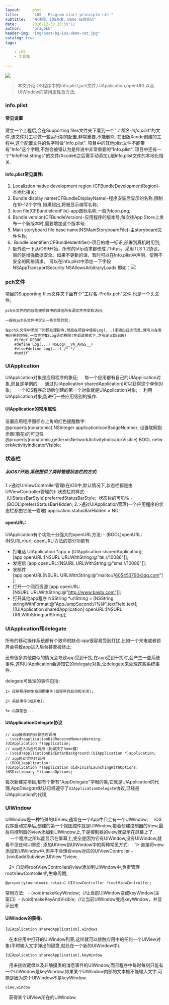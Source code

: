 ```yaml
---
layout:     post
title:      "iOS - Program start principle（上）"
subtitle:   "多线程，iOS开发，Demo 归纳笔记"
date:       2016-12-30 15:59:12
author:     "oragekk"
header-img: "img/post-bg-ios-demo-cat.jpg"
catalog: true
tags:

    - iOS
    - 工具集    
     
---
```

![](https://zero-space.s3.amazonaws.com/photos/b788ca07-5779-4dbf-a7c4-33e55b31c272x840.jpg)
>本文介绍iOS程序中的Info.plist,pch文件,UIApplication,openURL以及UIWindow的常用属性及方法;

### info.plist
#### 常见设置
建立一个工程后,会在Supporting files文件夹下看到一个"*工程名-Info.plist*"的文件,该文件对工程做一些运行期的配置,非常重要,不能删除.
在旧版Xcode创建的工程中,这个配置文件的名字叫做"Info.plist".
项目中的其他plist文件不能带有"Info"这个字眼,不然会被错认为是传说中非常重要的"Info.plist".
项目中还有一个"InfoPlist.strings"的文件(Xcode6之后需手动添加),跟Info.plist文件的本地化相关.
#### Info.plist常见属性:
 1. Localiztion native development region (CFBundleDevelopmentRegion)-本地化相关;
 2. Bundle display name(CFBundleDisplayName)-程序安装后显示的名称,限制在10-12个字符,如果超出,将被显示缩写名称;
 3. Icon file(CFBundleIconFile)-app图标名称,一般为Icon.png;
 4. Bundle version(CFBundleVersion)-应用程序的版本号,每次往App Store上发布一个新版本时,需要增加这个版本号;
 5. Main storyboard file base name(NSMainStoryboardFile)-主storyboard文件名称;
 6.  Bundle identifier(CFBundleIdentifier)-项目的唯一标识,部署到真机时用到;
 7. 额外说一下从iOS9开始，所有的http请求都改成了https，采用TLS 1.2协议，目的是增强数据安全。如果不更新的话，暂时可以在Info.plist中声明，使用不安全的网络请求。
可以在info.plist中添加一下字段
        <key>NSAppTransportSecurity</key>
        <dict>
          <key>NSAllowsArbitraryLoads</key> 
          <true/>
        </dict>
即如：![](http://upload-images.jianshu.io/upload_images/2076247-22165721d20be6ab?imageMogr2/auto-orient/strip%7CimageView2/2/w/1240)
### pch文件
项目的Supporting files文件夹下面有个"工程名-Prefix.pch"文件,也是一个头文件;

    pch头文件的内容能被项目中的其他所有源文件共享和访问;

    一般在pch头文件中定义一些全局的宏;

    在pch头文件中添加下列预处理指令,然后在项目中使用Log(...)来输出日志信息,就可以在发布应用的时候,一次性将NSLog语句移除(在调试模式下,才有定义DEBUG)
        #ifdef DEBUG
        #define Log(...) NSLog(__VA_ARGS__)
        #else#define Log(...) /* */
        #endif``
### UIApplication
UIApplication对象是应用程序的象征;
    每一个应用都有自己的UIApplication对象,而且是单例的;
    通过[UIApplication sharedApplication]可以获得这个单例对象;
    一个iOS程序启动后创建的第一个对象就是UIApplication对象;
    利用UIApplication对象,能进行一些应用级别的操作.
#### UIApplication的常用属性
设置应用程序图标右上角的红色提醒数字:
        @property(nonatomic) NSInteger applicationIconBadgeNumber;
设置联网指示器(菊花)的可见性
       @property(nonatomic,getter=isNetworkActivityIndicatorVisible) BOOL networkActivityIndicatorVisible;
### 状态栏
##### 从iOS7开始,系统提供了两种管理状态栏的方式:
 1.>通过UIViewController管理(在iOS中,默认情况下,状态栏都是由UIViewController管理的):
状态栏的样式:
          - (UIStatusBarStyle)preferredStatusBarStyle;
 状态栏的可见性
          - (BOOL)prefersStatusBarHidden;
 2.>通过UIApplication管理(一个应用程序的状态栏都由它统一管理)
          application.statusBarHidden = NO; 
#### openURL:
UIApplication有个功能十分强大的openURL方法:
          - (BOOL)openURL:(NSURL*)url;
openURL:方法的部分功能有
- 打电话
          UIApplication *app = [UIApplication sharedApplication];
          [app openURL:[NSURL URLWithString:@"tel://10086"]];
- 发短信
          [app openURL:[NSURL URLWithString:@"sms://10086"]];
- 发邮件
          [app openURL[NSURL URLWithString:@"mailto://605453790@qq.com"]];
- 打开一个网页资源
          [app openURL:[NSURL URLWithString:@"http://www.baidu.com"]];
- 打开其他app程序
          NSString *urlString = [NSString stringWithFormat:@"AppJumpSecond://%@",textField.text];
          [[UIApplication sharedApplication] openURL:[NSURL URLWithString:urlString]];

### UIApplication和delegate

所有的移动操作系统都有个致命的缺点:app很容易受到打扰.比如一个来电或者锁屏会导致app进入后台甚至被终止;

  还有很多其他类似的情况会导致app受到干扰,在app受到干扰时,会产生一些系统事件,这时UIApplication会通知它的delegate对象,让delegate来处理这些系统事件.

delegate可处理的事件包括:

    1> 应用程序的生命周期事件(如程序的启动和关闭);

    2> 系统事件(如来电);

    3> 内存警告...

#### UIApplicationDelegate协议
    // app接收到内存警告时调用
    - (void)applicationDidReceiveMemoryWarning:(UIApplication *)application;
    // app进入后台时调用（比如按了home键）
    - (void)applicationDidEnterBackground:(UIApplication *)application;
    // app启动完毕时调用
    - (BOOL)application:(UIApplication *)application didFinishLaunchingWithOptions:(NSDictionary *)launchOptions;
  每次新建完项目,都有个带有"AppDelegate"字眼的类,它就是UIApplication的代理,*AppDelegate*默认已经遵守了``UIApplicationDelegate``协议,已经是UIApplication的代理;
### UIWindow
UIWindow是一种特殊的UIView,通常在一个App中只会有一个UIWindow;
    iOS程序启动完毕后,创建的第一个视图控件就是UIWindow,接着创建控制器的View,最后将控制器的view添加到UIWindow上,于是控制器的view就显示在屏幕上了.
    一个程序之所以能显示在屏幕上,完全是因为它有UIWindow,没有UIWindow,就看不见任何UI界面;
添加UIView到UIWindow中的两种常见方式:
    1> 直接将view添加到UIWindow中,但并不会理会view对应的UIViewController
    - (void)addSubview:(UIView *)view;

   2> 自动将rootViewController的view添加到UIWindow中,负责管理rootViewController的生命周期;
                                      
    @property(nonatomic,retain) UIViewController *rootViewController;

常用方法:
     - (void)makeKeyWindow;  //让当前UIWindow变成keyWindow(主窗口) 
     - (void)makeKeyAndVisible;  //让当前UIWindow变成keyWindow，并显示出来

#### UIWindow的获得:
    [UIApplication sharedApplication].windows

   在本应用中打开的UIWindow列表,这样就可以接触应用中的任何一个UIView对象(平时输入文字弹出的键盘,就处在一个新的UIWindow中).

    [UIApplication sharedApplication].keyWindow

   用来接收键盘以及非触摸类的消息事件的UIWindow,而且程序中每时每刻只能有一个UIWindow是keyWindow.如果某个UIWindow内部的文本框不能输入文字,可能是因为这个UIWindow不是keyWindow.

    view.window

   获得某个UIView所在的UIWindow.
